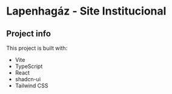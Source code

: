 # Lapenhagáz - Site Institucional

## Project info

This project is built with:

- Vite
- TypeScript
- React
- shadcn-ui
- Tailwind CSS
